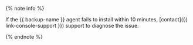 {% note info %}

If the {{ backup-name }} agent fails to install within 10 minutes, [contact]({{ link-console-support }}) support to diagnose the issue.

{% endnote %}